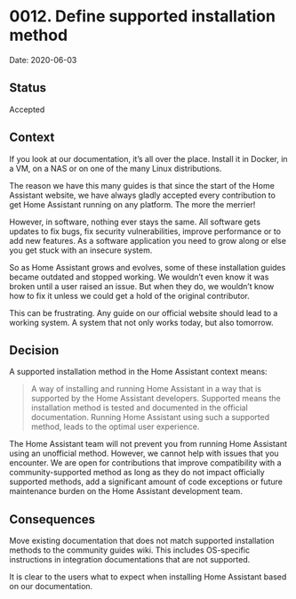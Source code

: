 # 0012. Define supported installation method

Date: 2020-06-03

## Status

Accepted

## Context

If you look at our documentation, it’s all over the place. Install it in Docker, in a VM, on a NAS or on one of the many Linux distributions.

The reason we have this many guides is that since the start of the Home Assistant website, we have always gladly accepted every contribution to get Home Assistant running on any platform. The more the merrier!

However, in software, nothing ever stays the same. All software gets updates to fix bugs, fix security vulnerabilities, improve performance or to add new features. As a software application you need to grow along or else you get stuck with an insecure system.

So as Home Assistant grows and evolves, some of these installation guides became outdated and stopped working. We wouldn’t even know it was broken until a user raised an issue. But when they do, we wouldn’t know how to fix it unless we could get a hold of the original contributor.

This can be frustrating. Any guide on our official website should lead to a working system. A system that not only works today, but also tomorrow.

## Decision

A supported installation method in the Home Assistant context means:

> A way of installing and running Home Assistant in a way that is supported by the Home Assistant developers. Supported means the installation method is tested and documented in the official documentation. Running Home Assistant using such a supported method, leads to the optimal user experience.

The Home Assistant team will not prevent you from running Home Assistant using an unofficial method. However, we cannot help with issues that you encounter. We are open for contributions that improve compatibility with a community-supported method as long as they do not impact officially supported methods, add a significant amount of code exceptions or future maintenance burden on the Home Assistant development team.

## Consequences

Move existing documentation that does not match supported installation methods to the community guides wiki. This includes OS-specific instructions in integration documentations that are not supported.

It is clear to the users what to expect when installing Home Assistant based on our documentation.
